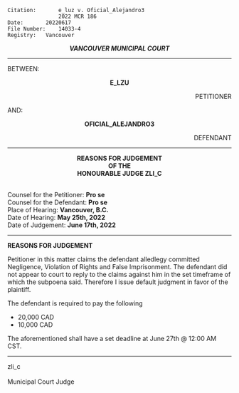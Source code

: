 	Citation:       e_luz v. Oficial_Alejandro3
                	2022 MCR 186
	Date:		20220617
	File Number:	14033-4
	Registry:	Vancouver

<p align="center"><b><i>
				VANCOUVER MUNICIPAL COURT
</b></i>

---

BETWEEN:
<p align="center"><b>		E_LZU			</b>
<p align="right">		PETITIONER
<p>				AND:
<p align="center"><b>		OFICIAL_ALEJANDRO3			</b>
<p align="right">		DEFENDANT

---
	
<p align="center"><b>		
				REASONS FOR JUDGEMENT
<br>				OF THE
<br>				HONOURABLE JUDGE ZLI_C

</b>

<br>				Counsel for the Petitioner: **Pro se**
<br>				Counsel for the Defendant: **Pro se**
<br>				Place of Hearing: **Vancouver, B.C.**
<br>				Date of Hearing: **May 25th, 2022**
<br>				Date of Judgement: **June 17th, 2022**

---

**REASONS FOR JUDGEMENT**
	
  Petitioner in this matter claims the defendant alledlegy committed Negligence, Violation of Rights and False Imprisonment. The defendant did not appear to court to reply to the claims against him in the set timeframe of which the subpoena said. Therefore I issue default judgment in favor of the plaintiff.
	
The defendant is required to pay the following
- 20,000 CAD
- 10,000 CAD
	
The aforementioned shall have a set deadline at June 27th @ 12:00 AM CST.
		
---

zli_c <br>	
Municipal Court Judge
